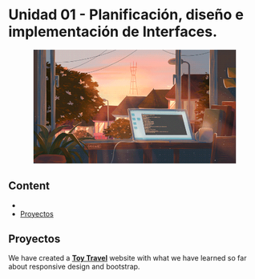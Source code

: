 # Unidad 01 - Planificación, diseño e implementación de Interfaces.
<div align=center>
    <img src="../../extras/data.gif" alt="data" width="80%">
</div>

## Content

- []()
- [Proyectos](#proyectos)

## Proyectos

We have created a [**Toy Travel**](https://github.com/Chugani05/ToyTravel.git) website with what we have learned so far about responsive design and bootstrap.